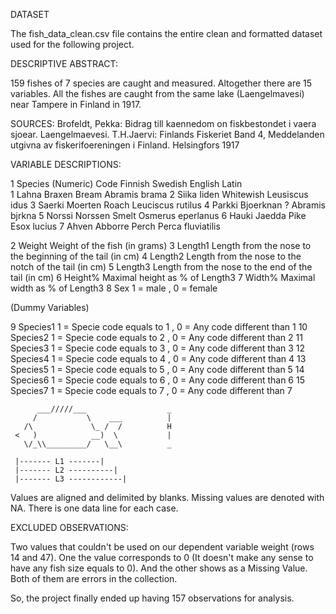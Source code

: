 DATASET

The fish_data_clean.csv file contains the entire clean and formatted dataset used for the following project. 

DESCRIPTIVE ABSTRACT:

159 fishes of 7 species are caught and measured. Altogether there are
15 variables.  All the fishes are caught from the same lake
(Laengelmavesi) near Tampere in Finland in 1917.

SOURCES:
Brofeldt, Pekka: Bidrag till kaennedom on fiskbestondet i vaera
        sjoear. Laengelmaevesi. T.H.Jaervi: Finlands Fiskeriet  Band 4,
        Meddelanden utgivna av fiskerifoereningen i Finland.
        Helsingfors 1917

VARIABLE DESCRIPTIONS:

1  Species   (Numeric)
        Code Finnish  Swedish    English        Latin      
         1   Lahna    Braxen     Bream          Abramis brama
         2   Siika    Iiden      Whitewish      Leusiscus idus
         3   Saerki   Moerten    Roach          Leuciscus rutilus
         4   Parkki   Bjoerknan  ?              Abramis bjrkna
         5   Norssi   Norssen    Smelt          Osmerus eperlanus
         6   Hauki    Jaedda     Pike           Esox lucius
         7   Ahven    Abborre    Perch          Perca fluviatilis

2  Weight      Weight of the fish (in grams)
3  Length1     Length from the nose to the beginning of the tail (in cm)
4  Length2     Length from the nose to the notch of the tail (in cm)
5  Length3     Length from the nose to the end of the tail (in cm)
6  Height%     Maximal height as % of Length3
7  Width%      Maximal width as % of Length3
8  Sex         1 = male , 0 = female

(Dummy Variables)

9  Species1    1 = Specie code equals to 1 ,  0 = Any code different than 1
10  Species2    1 = Specie code equals to 2 ,  0 = Any code different than 2
11  Species3    1 = Specie code equals to 3 ,  0 = Any code different than 3
12  Species4    1 = Specie code equals to 4 ,  0 = Any code different than 4
13  Species5    1 = Specie code equals to 5 ,  0 = Any code different than 5
14  Species6    1 = Specie code equals to 6 ,  0 = Any code different than 6
15  Species7    1 = Specie code equals to 7 ,  0 = Any code different than 7


          ___/////___                  _
         /           \    ___          |
       /\             \_ /  /          H
     <   )            __)  \           |
       \/_\\_________/   \__\          _

     |------- L1 -------|
     |------- L2 ----------|
     |------- L3 ------------|


Values are aligned and delimited by blanks.
Missing values are denoted with NA.
There is one data line for each case.

EXCLUDED OBSERVATIONS:

Two values that couldn't be used on our dependent variable weight (rows 14 and 47). 
One the value corresponds to 0 (It doesn't make any sense to have any fish size equals to 0). 
And the other shows as a Missing Value. Both of them are errors in the collection.

So, the project finally ended up having 157 observations for analysis.

